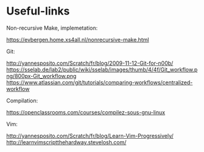 # Useful-links

Non-recursive Make, implemetation:

https://evbergen.home.xs4all.nl/nonrecursive-make.html

Git:

http://yannesposito.com/Scratch/fr/blog/2009-11-12-Git-for-n00b/
https://sselab.de/lab2/public/wiki/sselab/images/thumb/4/4f/Git_workflow.png/800px-Git_workflow.png
https://www.atlassian.com/git/tutorials/comparing-workflows/centralized-workflow

Compilation:

https://openclassrooms.com/courses/compilez-sous-gnu-linux

Vim:

http://yannesposito.com/Scratch/fr/blog/Learn-Vim-Progressively/
http://learnvimscriptthehardway.stevelosh.com/
